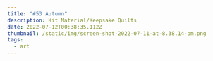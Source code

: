 ```yaml
---
title: "#53 Autumn"
description: Kit Material/Keepsake Quilts
date: 2022-07-12T00:38:35.112Z
thumbnail: /static/img/screen-shot-2022-07-11-at-8.38.14-pm.png
tags:
  - art
---
```

